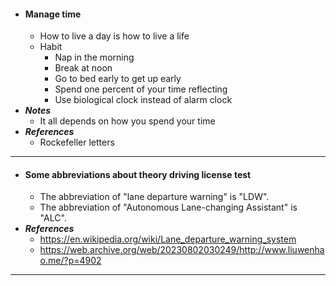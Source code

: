 - #### Manage time
    - How to live a day is how to live a life
    - Habit
        - Nap in the morning
        - Break at noon
        - Go to bed early to get up early
        - Spend one percent of your time reflecting
        - Use biological clock instead of alarm clock
- ***Notes***
    - It all depends on how you spend your time
- ***References***
    - Rockefeller letters
- ---
- #### Some abbreviations about theory driving license test
    - The abbreviation of "lane departure warning" is "LDW".
    - The abbreviation of "Autonomous Lane-changing Assistant" is "ALC".
- ***References***
    - https://en.wikipedia.org/wiki/Lane_departure_warning_system
    - https://web.archive.org/web/20230802030249/http://www.liuwenhao.me/?p=4902
- ---
